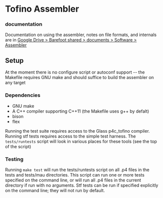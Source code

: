 # Tofino Assembler

### documentation

Documentation on using the assembler, notes on file formats, and internals are in [Google Drive > Barefoot shared > documents > Software > Assembler](https://drive.google.com/drive/folders/0Byf8esgFy8YacmNzMmZiSkN4OFU)

## Setup

At the moment there is no configure script or autoconf support -- the Makefile requires
GNU make and should suffice to build the assembler on any target

### Dependencies

- GNU make
- A C++ compiler supporting C++11 (the Makefile uses g++ by defalt)
- bison
- flex

Running the test suite requires access to the Glass p4c_tofino compiler.
Running stf tests requires access to the simple test harness.
The `tests/runtests` script will look in various places for these tools (see the top of the script)

### Testing

Running `make test` will run the tests/runtests script on all .p4 files in
the tests and tests/mau directories.  This script can run one or more tests
specified on the command line, or will run all .p4 files in the current directory
if run with no arguments.  Stf tests can be run if specified explicitly on the command
line; they will not run by default.
